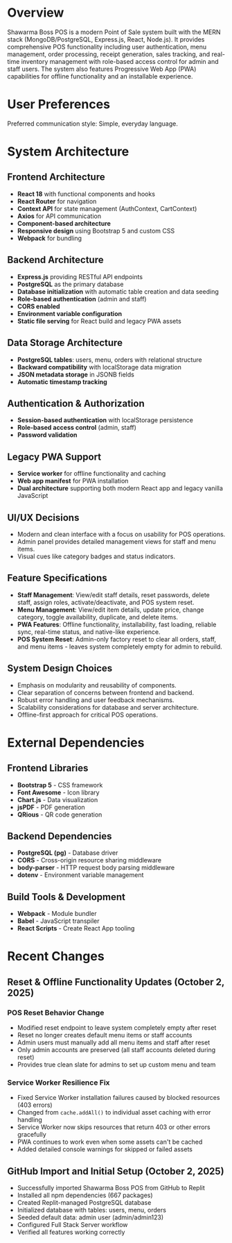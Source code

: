 # Overview

Shawarma Boss POS is a modern Point of Sale system built with the MERN stack (MongoDB/PostgreSQL, Express.js, React, Node.js). It provides comprehensive POS functionality including user authentication, menu management, order processing, receipt generation, sales tracking, and real-time inventory management with role-based access control for admin and staff users. The system also features Progressive Web App (PWA) capabilities for offline functionality and an installable experience.

# User Preferences

Preferred communication style: Simple, everyday language.

# System Architecture

## Frontend Architecture
- **React 18** with functional components and hooks
- **React Router** for navigation
- **Context API** for state management (AuthContext, CartContext)
- **Axios** for API communication
- **Component-based architecture**
- **Responsive design** using Bootstrap 5 and custom CSS
- **Webpack** for bundling

## Backend Architecture
- **Express.js** providing RESTful API endpoints
- **PostgreSQL** as the primary database
- **Database initialization** with automatic table creation and data seeding
- **Role-based authentication** (admin and staff)
- **CORS enabled**
- **Environment variable configuration**
- **Static file serving** for React build and legacy PWA assets

## Data Storage Architecture
- **PostgreSQL tables**: users, menu, orders with relational structure
- **Backward compatibility** with localStorage data migration
- **JSON metadata storage** in JSONB fields
- **Automatic timestamp tracking**

## Authentication & Authorization
- **Session-based authentication** with localStorage persistence
- **Role-based access control** (admin, staff)
- **Password validation**

## Legacy PWA Support
- **Service worker** for offline functionality and caching
- **Web app manifest** for PWA installation
- **Dual architecture** supporting both modern React app and legacy vanilla JavaScript

## UI/UX Decisions
- Modern and clean interface with a focus on usability for POS operations.
- Admin panel provides detailed management views for staff and menu items.
- Visual cues like category badges and status indicators.

## Feature Specifications
- **Staff Management**: View/edit staff details, reset passwords, delete staff, assign roles, activate/deactivate, and POS system reset.
- **Menu Management**: View/edit item details, update price, change category, toggle availability, duplicate, and delete items.
- **PWA Features**: Offline functionality, installability, fast loading, reliable sync, real-time status, and native-like experience.
- **POS System Reset**: Admin-only factory reset to clear all orders, staff, and menu items - leaves system completely empty for admin to rebuild.

## System Design Choices
- Emphasis on modularity and reusability of components.
- Clear separation of concerns between frontend and backend.
- Robust error handling and user feedback mechanisms.
- Scalability considerations for database and server architecture.
- Offline-first approach for critical POS operations.

# External Dependencies

## Frontend Libraries
- **Bootstrap 5** - CSS framework
- **Font Awesome** - Icon library
- **Chart.js** - Data visualization
- **jsPDF** - PDF generation
- **QRious** - QR code generation

## Backend Dependencies
- **PostgreSQL (pg)** - Database driver
- **CORS** - Cross-origin resource sharing middleware
- **body-parser** - HTTP request body parsing middleware
- **dotenv** - Environment variable management

## Build Tools & Development
- **Webpack** - Module bundler
- **Babel** - JavaScript transpiler
- **React Scripts** - Create React App tooling

# Recent Changes

## Reset & Offline Functionality Updates (October 2, 2025)

### POS Reset Behavior Change
- Modified reset endpoint to leave system completely empty after reset
- Reset no longer creates default menu items or staff accounts  
- Admin users must manually add all menu items and staff after reset
- Only admin accounts are preserved (all staff accounts deleted during reset)
- Provides true clean slate for admins to set up custom menu and team

### Service Worker Resilience Fix
- Fixed Service Worker installation failures caused by blocked resources (403 errors)
- Changed from `cache.addAll()` to individual asset caching with error handling
- Service Worker now skips resources that return 403 or other errors gracefully
- PWA continues to work even when some assets can't be cached
- Added detailed console warnings for skipped or failed assets

## GitHub Import and Initial Setup (October 2, 2025)
- Successfully imported Shawarma Boss POS from GitHub to Replit
- Installed all npm dependencies (667 packages)
- Created Replit-managed PostgreSQL database
- Initialized database with tables: users, menu, orders
- Seeded default data: admin user (admin/admin123)
- Configured Full Stack Server workflow
- Verified all features working correctly